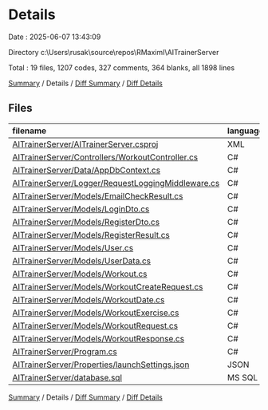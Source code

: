 # Details

Date : 2025-06-07 13:43:09

Directory c:\\Users\\rusak\\source\\repos\\RMaximI\\AITrainerServer

Total : 19 files,  1207 codes, 327 comments, 364 blanks, all 1898 lines

[Summary](results.md) / Details / [Diff Summary](diff.md) / [Diff Details](diff-details.md)

## Files
| filename | language | code | comment | blank | total |
| :--- | :--- | ---: | ---: | ---: | ---: |
| [AITrainerServer/AITrainerServer.csproj](/AITrainerServer/AITrainerServer.csproj) | XML | 16 | 0 | 4 | 20 |
| [AITrainerServer/Controllers/WorkoutController.cs](/AITrainerServer/Controllers/WorkoutController.cs) | C# | 224 | 2 | 28 | 254 |
| [AITrainerServer/Data/AppDbContext.cs](/AITrainerServer/Data/AppDbContext.cs) | C# | 504 | 61 | 100 | 665 |
| [AITrainerServer/Logger/RequestLoggingMiddleware.cs](/AITrainerServer/Logger/RequestLoggingMiddleware.cs) | C# | 16 | 0 | 5 | 21 |
| [AITrainerServer/Models/EmailCheckResult.cs](/AITrainerServer/Models/EmailCheckResult.cs) | C# | 8 | 0 | 1 | 9 |
| [AITrainerServer/Models/LoginDto.cs](/AITrainerServer/Models/LoginDto.cs) | C# | 9 | 0 | 1 | 10 |
| [AITrainerServer/Models/RegisterDto.cs](/AITrainerServer/Models/RegisterDto.cs) | C# | 16 | 0 | 1 | 17 |
| [AITrainerServer/Models/RegisterResult.cs](/AITrainerServer/Models/RegisterResult.cs) | C# | 9 | 0 | 2 | 11 |
| [AITrainerServer/Models/User.cs](/AITrainerServer/Models/User.cs) | C# | 16 | 0 | 2 | 18 |
| [AITrainerServer/Models/UserData.cs](/AITrainerServer/Models/UserData.cs) | C# | 13 | 0 | 1 | 14 |
| [AITrainerServer/Models/Workout.cs](/AITrainerServer/Models/Workout.cs) | C# | 9 | 0 | 1 | 10 |
| [AITrainerServer/Models/WorkoutCreateRequest.cs](/AITrainerServer/Models/WorkoutCreateRequest.cs) | C# | 23 | 0 | 8 | 31 |
| [AITrainerServer/Models/WorkoutDate.cs](/AITrainerServer/Models/WorkoutDate.cs) | C# | 8 | 0 | 1 | 9 |
| [AITrainerServer/Models/WorkoutExercise.cs](/AITrainerServer/Models/WorkoutExercise.cs) | C# | 12 | 0 | 1 | 13 |
| [AITrainerServer/Models/WorkoutRequest.cs](/AITrainerServer/Models/WorkoutRequest.cs) | C# | 8 | 0 | 1 | 9 |
| [AITrainerServer/Models/WorkoutResponse.cs](/AITrainerServer/Models/WorkoutResponse.cs) | C# | 5 | 0 | 1 | 6 |
| [AITrainerServer/Program.cs](/AITrainerServer/Program.cs) | C# | 25 | 3 | 8 | 36 |
| [AITrainerServer/Properties/launchSettings.json](/AITrainerServer/Properties/launchSettings.json) | JSON | 12 | 0 | 0 | 12 |
| [AITrainerServer/database.sql](/AITrainerServer/database.sql) | MS SQL | 274 | 261 | 198 | 733 |

[Summary](results.md) / Details / [Diff Summary](diff.md) / [Diff Details](diff-details.md)